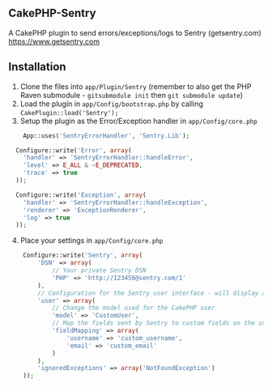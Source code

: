 CakePHP-Sentry
--------------

A CakePHP plugin to send errors/exceptions/logs to Sentry (getsentry.com) https://www.getsentry.com

Installation
------------

1. Clone the files into `app/Plugin/Sentry` (remember to also get the PHP Raven submodule - `gitsubmodule init` then `git submodule update`)
2. Load the plugin in `app/Config/bootstrap.php` by calling `CakePlugin::load('Sentry');`
3. Setup the plugin as the Error/Exception handler in `app/Config/core.php`
```php
	App::uses('SentryErrorHandler', 'Sentry.Lib');

  Configure::write('Error', array(
    'handler' => 'SentryErrorHandler::handleError',
    'level' => E_ALL & ~E_DEPRECATED,
    'trace' => true
  ));

  Configure::write('Exception', array(
    'handler' => 'SentryErrorHandler::handleException',
    'renderer' => 'ExceptionRenderer',
    'log' => true
  ));
```

4. Place your settings in `app/Config/core.php`
```php
    Configure::write('Sentry', array(
        'DSN' => array(
            // Your private Sentry DSN
            'PHP' => 'http://123456@sentry.com/1'
        ),
        // Configuration for the Sentry user interface - will display a CakePHP logged in user
        'user' => array(
            // Change the model used for the CakePHP user
            'model' => 'CustomUser',
            // Map the fields sent by Sentry to custom fields on the user model
            'fieldMapping' => array(
                'username' => 'custom_username',
                'email' => 'custom_email'
            )
        ),
        'ignoredExceptions' => array('NotFoundException')
    ));
```
